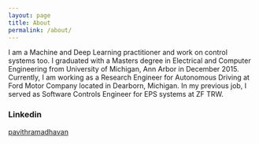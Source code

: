 ```yaml
---
layout: page
title: About
permalink: /about/
---
```

I am a Machine and Deep Learning practitioner and work on control systems too. I graduated with a Masters degree in Electrical and Computer Engineering from University of Michigan, Ann Arbor in December 2015. Currently, I am working as a Research Engineer for Autonomous Driving at Ford Motor Company located in Dearborn, Michigan. In my previous job, I served as Software Controls Engineer for EPS systems at ZF TRW.

### Linkedin

[pavithramadhavan](https://www.linkedin.com/in/pavithramadhavan/)
